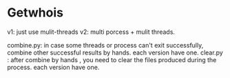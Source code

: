 # Getwhois
v1: just use mulit-threads
v2: multi porcess + mulit threads. 

combine.py: in case some threads or process can't exit successfully, combine other successful results by hands. each version have one.
clear.py : after combine by hands , you need to clear the files produced during the process. each version have one.

